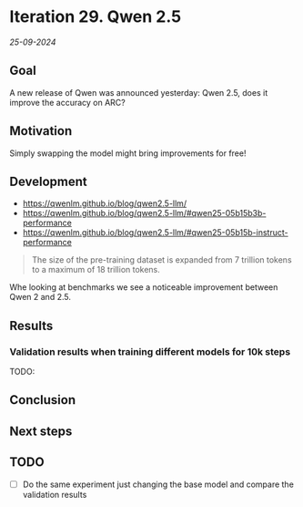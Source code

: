 # Iteration 29. Qwen 2.5

_25-09-2024_

## Goal

A new release of Qwen was announced yesterday: Qwen 2.5, does it improve the accuracy on ARC?

## Motivation

Simply swapping the model might bring improvements for free!

## Development

- https://qwenlm.github.io/blog/qwen2.5-llm/
- https://qwenlm.github.io/blog/qwen2.5-llm/#qwen25-05b15b3b-performance
- https://qwenlm.github.io/blog/qwen2.5-llm/#qwen25-05b15b-instruct-performance

> The size of the pre-training dataset is expanded from 7 trillion tokens to a maximum of 18 trillion tokens.

Whe looking at benchmarks we see a noticeable improvement between Qwen 2 and 2.5.

## Results

### Validation results when training different models for 10k steps

TODO:

## Conclusion

## Next steps

## TODO

- [ ] Do the same experiment just changing the base model and compare the validation results
